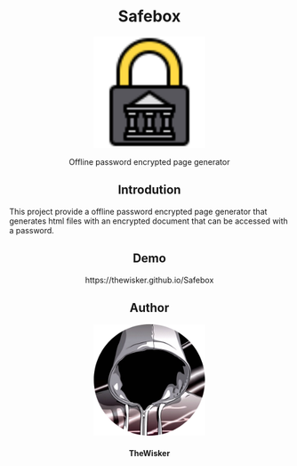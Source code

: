 <h1 align="center">Safebox</h1>
<div align="center">
    <img width="200" src="./assets/logo.png">
</div>
<p align="center">Offline password encrypted page generator</p>

<h2 align="center">Introdution</h2>

This project provide a offline password encrypted page generator that generates html files with an encrypted document that can be accessed with a password.

<h2 align="center">Demo</h2>

<p align="center">https://thewisker.github.io/Safebox</p>

<h2 align="center">Author</h2>
<div align="center">
    <img width="200" height="200" src="assets/profile.png"></img>
</div>
<h4 align="center">TheWisker</h4>